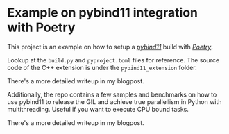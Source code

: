 # Example on pybind11 integration with Poetry

This project is an example on how to setup a [*pybind11*](https://pybind11.readthedocs.io/en/stable/) build with [*Poetry*](https://python-poetry.org/).

Lookup at the `build.py` and `pyproject.toml` files for reference. The source code of the C++ extension is under the `pybind11_extension` folder.

There's a more detailed writeup in my blogpost.

Additionally, the repo contains a few samples and benchmarks on how to use pybind11 to release the GIL and achieve true parallellism in Python with multithreading. Useful if you want to execute CPU bound tasks.

There's a more detailed writeup in my blogpost.
